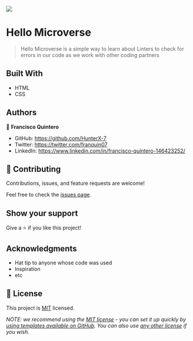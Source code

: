 ![](https://img.shields.io/badge/Microverse-blueviolet)

# Hello Microverse

> Hello Microverse is a simple way to learn about Linters to check for errors in our code as we work with other coding partners


## Built With

- HTML
- CSS

## Authors

👤 **Francisco Quintero**

- GitHub: https://github.com/HunterX-7
- Twitter: https://twitter.com/franquin07
- LinkedIn: https://www.linkedin.com/in/francisco-quintero-146423252/


## 🤝 Contributing

Contributions, issues, and feature requests are welcome!

Feel free to check the [issues page](../../issues/).

## Show your support

Give a ⭐️ if you like this project!

## Acknowledgments

- Hat tip to anyone whose code was used
- Inspiration
- etc

## 📝 License

This project is [MIT](./LICENSE) licensed.

_NOTE: we recommend using the [MIT license](https://choosealicense.com/licenses/mit/) - you can set it up quickly by [using templates available on GitHub](https://docs.github.com/en/communities/setting-up-your-project-for-healthy-contributions/adding-a-license-to-a-repository). You can also use [any other license](https://choosealicense.com/licenses/) if you wish._

